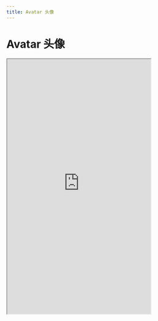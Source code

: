 ```yaml
---
title: Avatar 头像
---
```


# Avatar 头像

<iframe src="https://cfg-design.github.io/cfgd-uniapp3/#/pages/avatar/index" style="width: 375px; height: 667px" />

# 待写
